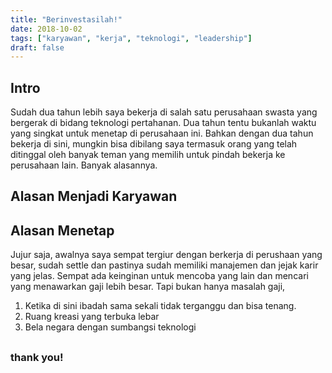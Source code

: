 ```yaml
---
title: "Berinvestasilah!"
date: 2018-10-02
tags: ["karyawan", "kerja", "teknologi", "leadership"]
draft: false
---
```


## Intro

Sudah dua tahun lebih saya bekerja di salah satu perusahaan swasta yang bergerak di bidang teknologi pertahanan. 
Dua tahun tentu bukanlah waktu yang singkat untuk menetap di perusahaan ini. Bahkan dengan dua tahun bekerja di sini, mungkin bisa dibilang saya termasuk orang yang telah ditinggal oleh banyak teman yang memilih untuk pindah bekerja ke perusahaan lain. Banyak alasannya.

## Alasan Menjadi Karyawan


## Alasan Menetap

Jujur saja, awalnya saya sempat tergiur dengan berkerja di perushaan yang besar, sudah settle dan pastinya sudah memiliki manajemen dan jejak karir yang jelas. Sempat ada keinginan untuk mencoba yang lain dan mencari yang menawarkan gaji lebih besar. 
Tapi bukan hanya masalah gaji,
1. Ketika di sini ibadah sama sekali tidak terganggu dan bisa tenang.
2. Ruang kreasi yang terbuka lebar 
3. Bela negara dengan sumbangsi teknologi

## 
### thank you!